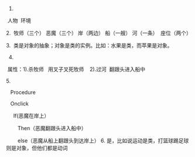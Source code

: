 1.
 人物  环境

2. 
牧师（三个） 恶魔（三个） 岸（两边） 船（一艘） 河（一条）  座位（两个）

3. 
类是对象的抽象；对象是类的实例。比如：水果是类，而苹果是对象。

4.
 属性：1).杀牧师   用叉子叉死牧师    2).过河  翻跟头进入船中

5.  

   Procedure

   Onclick

     If(恶魔在岸上）

        Then（恶魔翻跟头进入船中）

        else（恶魔从船上翻跟头到达岸上）
6.
是，比如说运动是类，打篮球踢足球则是对象，但他们都是动词